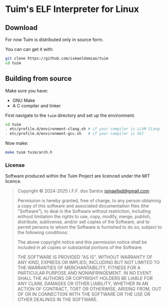 # Tuim's ELF Interpreter for Linux

## Download

For now Tuim is distributed only in source form.

You can can get it with:

```bash
git clone https://github.com/ismaeldamiao/tuim
cd tuim
```

## Building from source

Make sure you have:
- GNU Make
- A C compiler and linker

First navigate to the `tuim` directory and set up the environment.

```bash
cd tuim
. etc/profile.d/environment-clang.sh # if your compiler is LLVM CLang
. etc/profile.d/environment-gcc.sh   # if your compiler is GCC
```

Now make:

```bash
make tuim tuim/arch.h
```

### License

Software produced within the Tuim Project are licenced under the MIT licence.

> Copyright © 2024-2025 I.F.F. dos Santos <ismaellxd@gmail.com>
> 
> Permission is hereby granted, free of charge, to any person obtaining a copy
> of this software and associated documentation files (the "Software"), to deal
> in the Software without restriction, including without limitation the rights
> to use, copy, modify, merge, publish, distribute, sublicense, and/or sell
> copies of the Software, and to permit persons to whom the Software is
> furnished to do so, subject to the following conditions:
> 
> The above copyright notice and this permission notice shall be included in all
> copies or substantial portions of the Software.
> 
> THE SOFTWARE IS PROVIDED "AS IS", WITHOUT WARRANTY OF ANY KIND, EXPRESS OR
> IMPLIED, INCLUDING BUT NOT LIMITED TO THE WARRANTIES OF MERCHANTABILITY,
> FITNESS FOR A PARTICULAR PURPOSE AND NONINFRINGEMENT. IN NO EVENT SHALL THE
> AUTHORS OR COPYRIGHT HOLDERS BE LIABLE FOR ANY CLAIM, DAMAGES OR OTHER
> LIABILITY, WHETHER IN AN ACTION OF CONTRACT, TORT OR OTHERWISE, ARISING FROM,
> OUT OF OR IN CONNECTION WITH THE SOFTWARE OR THE USE OR OTHER DEALINGS IN THE
> SOFTWARE.
